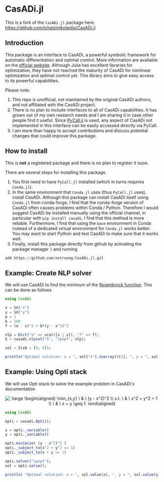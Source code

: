 # CasADi.jl

This is a fork of the `CasADi.jl` package here: <https://github.com/ichatzinikolaidis/CasADi.jl>

## Introduction

This package is an interface to CasADi, a powerful symbolic framework for automatic differentiation and optimal control.
More information are available on the [official website](https://web.casadi.org).
Although Julia has excellent libraries for optimization, they have not reached the maturity of CasADi for nonlinear optimization and optimal control yet.
This library aims to give easy access to its powerful capabilities.

Please note:
1. This repo is unofficial, not maintained by the original CasADi authors, and not affiliated with the CasADi project.
2. There is no plan to include interfaces to all of CasADi capabilities. It has grown out of my own research needs and I am sharing it in case other people find it useful. Since [PyCall.jl](https://github.com/JuliaPy/PyCall.jl) is used, any aspect of CasADi not implemented in this interface can be easily accessed directly via PyCall.
3. I am more than happy to accept contributions and discuss potential changes that could improve this package.

## How to install

This is **not** a registered package and there is no plan to register it soon.

There are several steps for installing this package.

1. You first need to have `PyCall.jl` installed (which in turns requires `Conda.jl`).
2. In the same environment that `Conda.jl` uses (thus `PyCall.jl` uses), install CasADi.  Although this package can install CasADi itself using `Conda.jl` from conda-forge, I find that the conda-forge version of CasADi often causes problems within Conda / Python.  Therefore I would suggest CasADi be installed manually using the official channel, in particular with `pip install casadi`.  I find that this method is more reliable.  Furthermore, I find that using the `base` environment in Conda instead of a dedicated virtual environment for `Conda.jl` works better.  You may want to start Python and test CasADi to make sure that it works well.
3. Finally, install this package directly from github by activating the package manager `]` and running
  ```julia
  add https://github.com/nxtruong/CasADi.jl.git
  ```

## Example: Create NLP solver

We will use CasADi to find the minimum of the [Rosenbrock function](https://en.wikipedia.org/wiki/Rosenbrock_function).
This can be done as follows

```julia
using CasADi

x = SX("x")
y = SX("y")
α = 1
b = 100
f = (α - x)^2 + b*(y - x^2)^2

nlp = Dict("x" => vcat([x ; y]), "f" => f);
S = casadi.nlpsol("S", "ipopt", nlp);

sol = S(x0 = [0, 0]);

println("Optimal solution: x = ", sol["x"].toarray()[1], ", y = ", sol["x"].toarray()[2])
```

## Example: Using Opti stack

We will use Opti stack to solve the example problem in CasADi's documentation

<p align="center">
<img src="https://latex.codecogs.com/svg.latex?\large&space;\begin{aligned}&space;\min_{x,y}&space;\&space;&&space;\&space;(y&space;-&space;x^2)^2&space;\\&space;s.t.&space;\&space;&&space;\&space;x^2&space;&plus;&space;y^2&space;=&space;1&space;\\&space;\&space;&&space;\&space;x&space;&plus;&space;y&space;\geq&space;1.&space;\end{aligned}" title="\large \begin{aligned} \min_{x,y} \ & \ (y - x^2)^2 \\ s.t. \ & \ x^2 + y^2 = 1 \\ \ & \ x + y \geq 1. \end{aligned}"/>
</p>

```julia
using CasADi

opti = casadi.Opti();

x = opti._variable()
y = opti._variable()

opti.minimize( (y - x^2)^2 )
opti._subject_to(x^2 + y^2 == 1)
opti._subject_to(x + y >= 1)

opti.solver("ipopt");
sol = opti.solve();

println( "Optimal solution: x = ", sol.value(x), ", y = ", sol.value(y) )
```
